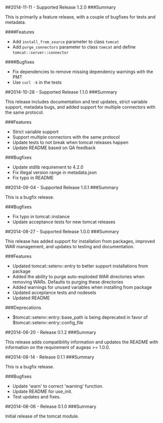 ##2014-11-11 - Supported Release 1.2.0
###Summary

This is primarily a feature release, with a couple of bugfixes for tests and metadata.

####Features
- Add `install_from_source` parameter to class `tomcat`
- Add `purge_connectors` parameter to class `tomcat` and define `tomcat::server::connector`

####Bugfixes
- Fix dependencies to remove missing dependency warnings with the PMT
- Use `curl -k` in the tests

##2014-10-28 - Supported Release 1.1.0
###Summary

This release includes documentation and test updates, strict variable support, metadata bugs, and added support for multiple connectors with the same protocol.

###Features
- Strict variable support
- Support multiple connectors with the same protocol
- Update tests to not break when tomcat releases happen
- Update README based on QA feedback

###Bugfixes
- Update stdlib requirement to 4.2.0
- Fix illegal version range in metadata.json
- Fix typo in README

##2014-09-04 - Supported Release 1.0.1
###Summary

This is a bugfix release.

###Bugfixes
- Fix typo in tomcat::instance
- Update acceptance tests for new tomcat releases

##2014-08-27 - Supported Release 1.0.0
###Summary

This release has added support for installation from packages, improved WAR management, and updates to testing and documentation.

###Features
- Updated tomcat::setenv::entry to better support installations from package
- Added the ability to purge auto-exploded WAR directories when removing WARs. Defaults to purging these directories
- Added warnings for unused variables when installing from package
- Updated acceptance tests and nodesets
- Updated README

###Deprecations
- $tomcat::setenv::entry::base_path is being deprecated in favor of $tomcat::setenv::entry::config_file

##2014-08-20 - Release 0.1.2
###Summary

This release adds compatibility information and updates the README with information on the requirement of augeas >= 1.0.0.

##2014-08-14 - Release 0.1.1
###Summary

This is a bugfix release.

###Bugfixes
- Update 'warn' to correct 'warning' function.
- Update README for use_init.
- Test updates and fixes.

##2014-08-06 - Release 0.1.0
###Summary

Initial release of the tomcat module.
